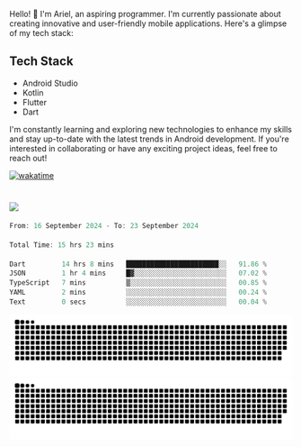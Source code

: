 Hello! 👋 I'm Ariel, an aspiring programmer. I'm currently passionate about creating innovative and user-friendly mobile applications. Here's a glimpse of my tech stack:

## Tech Stack

- Android Studio
- Kotlin
- Flutter
- Dart

I'm constantly learning and exploring new technologies to enhance my skills and stay up-to-date with the latest trends in Android development. If you're interested in collaborating or have any exciting project ideas, feel free to reach out!

[![wakatime](https://wakatime.com/badge/user/3a9424b2-a7e9-45b1-b004-c0da731ae6d1.svg)](https://wakatime.com/@3a9424b2-a7e9-45b1-b004-c0da731ae6d1)
#

<!-- <p align="left">
<a href="https://github.com/MattRiel">
  <img height="180em" src="https://github-readme-stats-eight-theta.vercel.app/api/top-langs/?username=MattRiel&layout=compact&langs_count=8&theme=dark"/>
  <img align="left" src="http://github-readme-streak-stats.herokuapp.com?user=MattRiel&theme=dark&mode=weekly" />
</a>
</p> -->

<p align="left">
<a href="https://github.com/MattRiel">
  <img height="180em" src="https://github-readme-stats-eight-theta.vercel.app/api?username=MattRiel&show_icons=true&theme=dark&include_all_commits=true&count_private=true"/>
</a>
</p>

<!-- <img width="63.5%" src="https://github-readme-stats.vercel.app/api/wakatime?username=arielmatius&layuout=compact&theme=nightowl&v=2&hide_border=true" alt="Wakatime Stats" /> -->


<!--START_SECTION:waka-->

```dart
From: 16 September 2024 - To: 23 September 2024

Total Time: 15 hrs 23 mins

Dart         14 hrs 8 mins   ███████████████████████░░   91.86 %
JSON         1 hr 4 mins     █▓░░░░░░░░░░░░░░░░░░░░░░░   07.02 %
TypeScript   7 mins          ▒░░░░░░░░░░░░░░░░░░░░░░░░   00.85 %
YAML         2 mins          ░░░░░░░░░░░░░░░░░░░░░░░░░   00.24 %
Text         0 secs          ░░░░░░░░░░░░░░░░░░░░░░░░░   00.04 %
```

<!--END_SECTION:waka-->
![github contribution grid snake animation](./dist//github-snake.svg#gh-dark-mode-only)
![github contribution grid snake animation](./dist/github-snake.svg#gh-light-mode-only)
